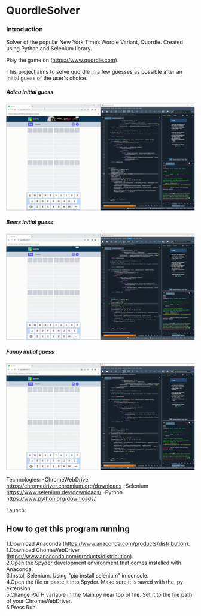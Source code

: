 # QuordleSolver

### Introduction
Solver of the popular New York Times Wordle Variant, Quordle. Created using Python and Selenium library. 

Play the game on (https://www.quordle.com).  

This project aims to solve quordle in a few guesses as possible after an initial guess of the user's choice. 

##### Adieu initial guess
![QuordleGif1](https://github.com/KyleJamesKilty/QuordleSolver/blob/Images/QuordleGifs/2022-09-22%2016-59-27(1).gif)
##### Beers initial guess
![QuordleGif2](https://github.com/KyleJamesKilty/QuordleSolver/blob/Images/QuordleGifs/2022-09-22%2017-00-50(1).gif)
##### Funny initial guess
![QuordleGif2](https://github.com/KyleJamesKilty/QuordleSolver/blob/Images/QuordleGifs/2022-09-22%2017-02-19.gif)


Technologies:
-ChromeWebDriver https://chromedriver.chromium.org/downloads
-Selenium https://www.selenium.dev/downloads/
-Python https://www.python.org/downloads/

Launch:
## How to get this program running
1.Download Anaconda (https://www.anaconda.com/products/distribution).  
1.Download ChomeWebDriver (https://www.anaconda.com/products/distribution).  
2.Open the Spyder development environment that comes installed with Anaconda.  
3.Install Selenium. Using "pip install selenium" in console.  
4.Open the file or paste it into Spyder. Make sure it is saved with the .py extension.  
5.Change PATH variable in the Main.py near top of file. Set it to the file path of your ChromeWebDriver.  
5.Press Run.   

